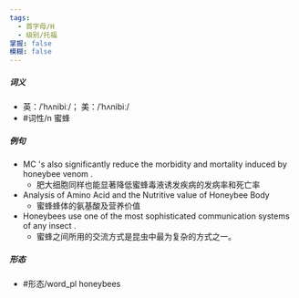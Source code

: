 ```yaml
---
tags:
  - 首字母/H
  - 级别/托福
掌握: false
模糊: false
---
```

##### 词义
- 英：/ˈhʌnibiː/； 美：/ˈhʌnibiː/
- #词性/n  蜜蜂
##### 例句
- MC 's also significantly reduce the morbidity and mortality induced by honeybee venom .
	- 肥大细胞同样也能显著降低蜜蜂毒液诱发疾病的发病率和死亡率
- Analysis of Amino Acid and the Nutritive value of Honeybee Body
	- 蜜蜂蜂体的氨基酸及营养价值
- Honeybees use one of the most sophisticated communication systems of any insect .
	- 蜜蜂之间所用的交流方式是昆虫中最为复杂的方式之一。
##### 形态
- #形态/word_pl honeybees
